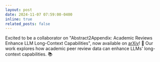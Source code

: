 ```yaml
---
layout: post
date: 2024-11-07 07:59:00-0400
inline: true
related_posts: false
---
```


Excited to be a collaborator on "Abstract2Appendix: Academic Reviews Enhance LLM Long-Context Capabilities", now available on [arXiv](https://arxiv.org/abs/2411.05232)! 🤝 Our work explores how academic peer review data can enhance LLMs' long-context capabilities. 📚
